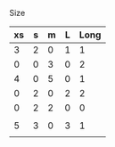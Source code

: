 Size

| xs  | s   | m   | L   | Long |
| --- | --- | --- | --- | ---- |
| 3   | 2   | 0   | 1   | 1    |
| 0   | 0   | 3   | 0   | 2    |
| 4   | 0   | 5   | 0   | 1    |
| 0   | 2   | 0   | 2   | 2    |
| 0   | 2   | 2   | 0   | 0    |
|     |     |     |     |      |
| 5   | 3   | 0   | 3   | 1    |
|     |     |     |     |      |
